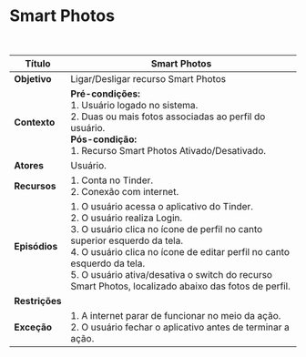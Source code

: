 # Smart Photos

<br />

|Título|Smart Photos|
|------|------------|
|**Objetivo**|Ligar/Desligar recurso Smart Photos|
|**Contexto**|**Pré-condições:**<br />1. Usuário logado no sistema. <br />2. Duas ou mais fotos associadas ao perfil do usuário.<br />**Pós-condição:**<br />1. Recurso Smart Photos Ativado/Desativado. |
|**Atores**|Usuário.|
|**Recursos**|1. Conta no Tinder.<br />2. Conexão com internet.|
|**Episódios**|1. O usuário acessa o aplicativo do Tinder.<br />2. O usuário realiza Login.<br />3. O usuário clica no ícone de perfil no canto superior esquerdo da tela.<br />4. O usuário clica no ícone de editar perfil no canto esquerdo da tela.<br />5. O usuário ativa/desativa o switch do recurso Smart Photos, localizado abaixo das fotos de perfil.|
|**Restrições**||
|**Exceção**|1. A internet parar de funcionar no meio da ação.<br />2. O usuário fechar o aplicativo antes de terminar a ação.|
